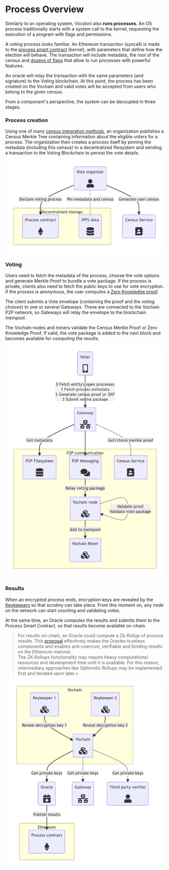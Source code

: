 # Process Overview

Similarly to an operating system, Vocdoni also **runs processes**. An OS process traditionally starts with a system call to the kernel, requesting the execution of a program with flags and permissions.

A voting process looks familiar. An Ethereum transaction (syscall) is made to the [process smart contract](https://github.com/vocdoni/dvote-solidity#process) (kernel), with parameters that define how the election will behave. The transaction will include metadata, the root of the census and [dozens of flags](https://github.com/vocdoni/dvote-solidity#types-and-values) that allow to run processes with powerful features.

An oracle will relay the transaction with the same parameters (and signature) to the Voting blockchain. At this point, the process has been created on the Vochain and valid votes will be accepted from users who belong to the given census.

From a component's perspective, the system can be decoupled in three stages.

### Process creation <a href="#process-creation" id="process-creation"></a>

Using one of many [census integration methods](https://docs.vocdoni.io/architecture/census-overview.html), an organization publishes a Census Merkle Tree containing information about the eligible voters for a process. The organization then creates a process itself by pinning the metadata (including this census) to a decentralized filesystem and sending a transaction to the Voting Blockchain to persist the vote details.

![](<../../../../.gitbook/assets/image (9).png>)

### Voting <a href="#voting" id="voting"></a>

Users need to fetch the metadata of the process, choose the vote options and generate Merkle Proof to bundle a vote package. If the process is private, clients also need to fetch the public keys to use for vote encryption. If the process is anonymous, the user computes a [Zero Knowledge proof](https://docs.vocdoni.io/architecture/protocol/anonymous-voting/anonymous-voting.html).

The client submits a Vote envelope (containing the proof and the voting choices) to one or several Gateways. These are connected to the Vochain P2P network, so Gateways will relay the envelope to the blockchain mempool.

The Vochain nodes and miners validate the Census Merkle Proof or Zero Knowledge Proof. If valid, the vote package is added to the next block and becomes available for computing the results.

![](<../../../../.gitbook/assets/image (39).png>)

### Results <a href="#results" id="results"></a>

When an encrypted process ends, encryption keys are revealed by the [Keykeepers](https://docs.vocdoni.io/architecture/services/vochain.html#special-actors) so that scrutiny can take place. From this moment on, any node on the network can start counting and validating votes.

At the same time, an Oracle computes the results and submits them to the Process Smart Contract, so that results become available on-chain.

> For results on-chain, an Oracle could compute a Zk-Rollup of process results. This [proposal](https://docs.vocdoni.io/architecture/protocol/rollup.html#zk-rollups-proposal) effectively makes the Oracles trustless components and enables anti-coercive, verifiable and binding results on the Ethereum mainnet.\
> The ZK-Rollups functionality may require heavy computational resources and development time until it is available. For this reason, intermediary approaches like Optimistic Rollups may be implemented first and iterated upon later.>

![](<../../../../.gitbook/assets/image (4).png>)
